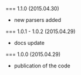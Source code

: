 === 1.1.0 (2015.04.30)

* new parsers added

=== 1.0.1 - 1.0.2 (2015.04.29)

* docs update

=== 1.0.0 (2015.04.29)

* publication of the code
